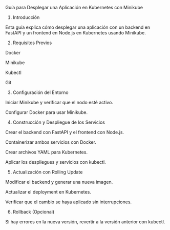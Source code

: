 Guía para Desplegar una Aplicación en Kubernetes con Minikube

1. Introducción

Esta guía explica cómo desplegar una aplicación con un backend en FastAPI y un frontend en Node.js en Kubernetes usando Minikube.

2. Requisitos Previos

Docker

Minikube

Kubectl

Git

3. Configuración del Entorno

Iniciar Minikube y verificar que el nodo esté activo.

Configurar Docker para usar Minikube.

4. Construcción y Despliegue de los Servicios

Crear el backend con FastAPI y el frontend con Node.js.

Containerizar ambos servicios con Docker.

Crear archivos YAML para Kubernetes.

Aplicar los despliegues y servicios con kubectl.

5. Actualización con Rolling Update

Modificar el backend y generar una nueva imagen.

Actualizar el deployment en Kubernetes.

Verificar que el cambio se haya aplicado sin interrupciones.

6. Rollback (Opcional)

Si hay errores en la nueva versión, revertir a la versión anterior con kubectl.
